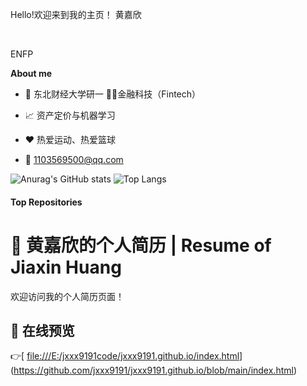 Hello!欢迎来到我的主页！ 
黄嘉欣

<br />

ENFP

**About me**

- 💼 东北财经大学研一 👨‍💻金融科技（Fintech）

- 📈 资产定价与机器学习

- ❤️ 热爱运动、热爱篮球

- 💬 1103569500@qq.com


![Anurag's GitHub stats](https://github-readme-stats.vercel.app/api?username=jxxx9191&show_icons=true&theme=radical)
![Top Langs](https://github-readme-stats.vercel.app/api/top-langs/?username=jxxx9191)


#### Top Repositories

# 💼 黄嘉欣的个人简历 | Resume of Jiaxin Huang

欢迎访问我的个人简历页面！


## 📎 在线预览
👉[ [file:///E:/jxxx9191code/jxxx9191.github.io/index.html](https://github.com/jxxx9191/jxxx9191.github.io/tree/main)](https://github.com/jxxx9191/jxxx9191.github.io/blob/main/index.html)


